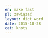 ```yaml
---
en: make fast
pl: zawiązać
layout: dict_word
date: 2015-10-28
cat: knots
---
```


<!-- TODO: opis -->

